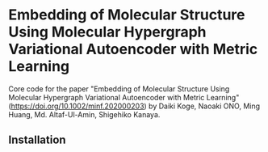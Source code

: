 # Embedding of Molecular Structure Using Molecular Hypergraph Variational Autoencoder with Metric Learning

Core code for the paper "Embedding of Molecular Structure Using Molecular Hypergraph Variational Autoencoder with Metric Learning" (https://doi.org/10.1002/minf.202000203)
 by Daiki Koge, Naoaki ONO, Ming Huang, Md. Altaf-Ul-Amin, Shigehiko Kanaya.

## Installation
